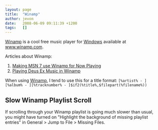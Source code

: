```yaml
---
layout: page
title:  "Winamp"
author: jevon
date:   2008-06-09 09:11:39 +1200
tags:   []
---
```


[Winamp](Winamp.md) is a cool free music player for [Windows](Windows.md) available at www.winamp.com.

Articles about Winamp:
1. [Making MSN 7 use Winamp for Now Playing](Making_MSN_7_use_Winamp_for_Now_Playing.md)
1. [Playing Deus Ex Music in Winamp](Playing_Deus_Ex_Music_in_Winamp.md)

When using [Winamp](Winamp.md), I tend to use this for a title format:
`[%artist% - ][%album% - ][%tracknumber% - ]$if2(%title%,$filepart(%filename%))`

## Slow Winamp Playlist Scroll
If scrolling through your Winamp playlist is going much slower than usual, you might have turned on "Highlight the background of missing playlist entries" in General > Jump to File > Missing Files.
